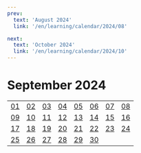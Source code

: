 ```yaml
---
prev:
  text: 'August 2024'
  link: '/en/learning/calendar/2024/08'

next:
  text: 'October 2024'
  link: '/en/learning/calendar/2024/10'
---
```


# September 2024

<table class="calendar">
	<tr>
		<td><a href=/en/learning/prob/2024/09/01>01</a><br><Badge type="danger" text="Bid"/></td>
		<td><a href=/en/learning/prob/2024/09/02>02</a><br><Badge type="warning" text="Play"/></td>
		<td><a href=/en/learning/prob/2024/09/03>03</a><br><Badge type="tip" text="Def"/></td>
		<td><a href=/en/learning/prob/2024/09/04>04</a><br><Badge type="danger" text="Bid"/></td>
		<td><a href=/en/learning/prob/2024/09/05>05</a><br><Badge type="warning" text="Play"/></td>
		<td><a href=/en/learning/prob/2024/09/06>06</a><br><Badge type="warning" text="Play"/></td>
		<td><a href=/en/learning/prob/2024/09/07>07</a><br><Badge type="warning" text="Play"/></td>
		<td><a href=/en/learning/prob/2024/09/08>08</a><br><Badge type="danger" text="Bid"/></td>
	</tr>
	<tr>
		<td><a href=/en/learning/prob/2024/09/09>09</a><br><Badge type="warning" text="Play"/></td>
		<td><a href=/en/learning/prob/2024/09/10>10</a><br><Badge type="tip" text="Def"/></td>
		<td><a href=/en/learning/prob/2024/09/11>11</a><br><Badge type="danger" text="Bid"/></td>
		<td><a href=/en/learning/prob/2024/09/12>12</a><br><Badge type="warning" text="Play"/></td>
		<td><a href=/en/learning/prob/2024/09/13>13</a><br><Badge type="tip" text="Def"/></td>
		<td><a href=/en/learning/prob/2024/09/14>14</a><br><Badge type="warning" text="Play"/></td>
		<td><a href=/en/learning/prob/2024/09/15>15</a><br><Badge type="danger" text="Bid"/></td>
		<td><a href=/en/learning/prob/2024/09/16>16</a><br><Badge type="warning" text="Play"/></td>
	</tr>
	<tr>
		<td><a href=/en/learning/prob/2024/09/17>17</a><br><Badge type="tip" text="Def"/></td>
		<td><a href=/en/learning/prob/2024/09/18>18</a><br><Badge type="danger" text="Bid"/></td>
		<td><a href=/en/learning/prob/2024/09/19>19</a><br><Badge type="warning" text="Play"/></td>
		<td><a href=/en/learning/prob/2024/09/20>20</a><br><Badge type="warning" text="Play"/></td>
		<td><a href=/en/learning/prob/2024/09/21>21</a><br><Badge type="warning" text="Play"/></td>
		<td><a href=/en/learning/prob/2024/09/22>22</a><br><Badge type="danger" text="Bid"/></td>
		<td><a href=/en/learning/prob/2024/09/23>23</a><br><Badge type="warning" text="Play"/></td>
		<td><a href=/en/learning/prob/2024/09/24>24</a><br><Badge type="tip" text="Def"/></td>
	</tr>
    <tr>
        <td><a href=/en/learning/prob/2024/09/25>25</a><br><Badge type="danger" text="Bid"/></td>
		<td><a href=/en/learning/prob/2024/09/26>26</a><br><Badge type="warning" text="Play"/></td>
		<td><a href=/en/learning/prob/2024/09/27>27</a><br><Badge type="warning" text="Play"/></td>
		<td><a href=/en/learning/prob/2024/09/28>28</a><br><Badge type="warning" text="Play"/></td>
		<td><a href=/en/learning/prob/2024/09/29>29</a><br><Badge type="danger" text="Bid"/></td>
		<td><a href=/en/learning/prob/2024/09/30>30</a><br><Badge type="warning" text="Play"/></td>
		<td></td>
		<td></td>
	</tr>
</table>

<Badge type="info" text="&uarr; Learning"/> [<Badge type="tip" text="Practice ->"/>](/en/practice/calendar/2024/09)
